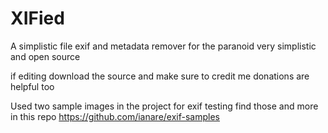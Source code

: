 # XIFied
A simplistic file exif and metadata remover for the paranoid very simplistic and open source

if editing download the source and make sure to credit me donations are helpful too 

Used two sample images in the project for exif testing find those and more in this repo
https://github.com/ianare/exif-samples
